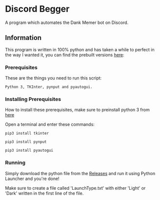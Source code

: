 # Discord Begger

A program which automates the Dank Memer bot on Discord.

## Information

This program is written in 100% python and has taken a while to perfect in the way I wanted it, you can find the prebuilt versions [here](https://github.com/ShadowStonks/Discord-Bot/tree/main/pre-compiled):

### Prerequisites

These are the things you need to run this script:

```
Python 3, TKInter, pynput and pyautogui.
```

### Installing Prerequisites

How to install these prerequisites, make sure to preinstall python 3 from [here](https://www.python.org/downloads/)

Open a terminal and enter these commands:

```
pip3 install tkinter
```

```
pip3 install pynput
```

```
pip3 install pyautogui
```
### Running

Simply download the python file from the [Releases](https://github.com/ShadowStonks/Discord-Bot/releases/) and run it using Python Launcher and you're done!

Make sure to create a file called 'LaunchType.txt' with either 'Light' or 'Dark' written in the first line of the file.
